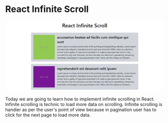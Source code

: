# React Infinite Scroll

![React Infinite Scroll](react-infinite-scroll.png)

Today we are going to learn how to implement infinite scrolling in React. Infinite scrolling is technic to load more data on scrolling. Infinite scrolling is handier as per the user's point of view because in pagination user has to click for the next page to load more data.